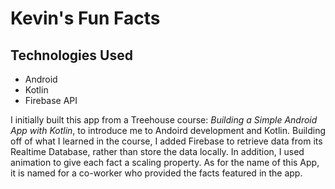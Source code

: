 Kevin's Fun Facts
=================
## Technologies Used
* Android
* Kotlin
* Firebase API

I initially built this app from a Treehouse course: _Building a Simple Android App with Kotlin_, to introduce me to Andoird development and Kotlin.  Building off of what I learned in the course, I added Firebase to retrieve data from its Realtime Database, rather than store the data locally.  In addition, I used animation to give each fact a scaling property.  As for the name of this App, it is named for a co-worker who provided the facts featured in the app.
